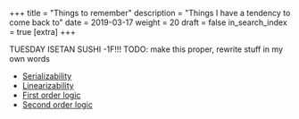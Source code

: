 +++
title = "Things to remember"
description = "Things I have a tendency to come back to"
date = 2019-03-17
weight = 20
draft = false
in_search_index = true
[extra]
+++

TUESDAY ISETAN SUSHI -1F!!!
TODO: make this proper, rewrite stuff in my own words

- [Serializability](https://en.wikipedia.org/wiki/Serializability)
- [Linearizability](https://en.wikipedia.org/wiki/Linearizability)
- [First order logic](https://en.wikipedia.org/wiki/First-order_logic)
- [Second order logic](https://en.wikipedia.org/wiki/Second-order_logic)
